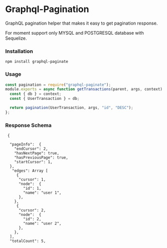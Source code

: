 # Graphql-Pagination

GraphQL pagination helper that makes it easy to get pagination response.

For moment support only MYSQL and POSTGRESQL database with Sequelize.

### Installation

```
npm install graphql-paginate
```

### Usage

```javascript
const pagination = require("graphql-paginate");
module.exports = async function getTransactions(parent, args, context) {
  const { db } = context;
  const { UserTransaction } = db;

  return pagination(UserTransaction, args, "id", "DESC");
};
```

### Response Schema

```
 {

  "pageInfo":  {
    "endCursor": 2,
    "hasNextPage": true,
    "hasPreviousPage": true,
    "startCursor": 1,
  },
   "edges": Array [
     {
      "cursor": 1,
      "node":  {
        "id": 1,
        "name": "user 1",
      },
    },
     {
      "cursor": 2,
      "node":  {
        "id": 2,
        "name": "user 2",
      },
    },
  ],
  "totalCount": 5,

```
